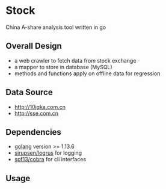 # Stock

China A-share analysis tool written in go

## Overall Design

- a web crawler to fetch data from stock exchange
- a mapper to store in database (MySQL)
- methods and functions apply on offline data for regression

## Data Source

- http://10jqka.com.cn
- http://sse.com.cn


## Dependencies

- [golang](https://golang.org/) version >= 1.13.6
- [sirupsen/logrus](https://github.com/sirupsen/logrus) for logging
- [spf13/cobra](https://github.com/spf13/cobra") for cli interfaces

## Usage

